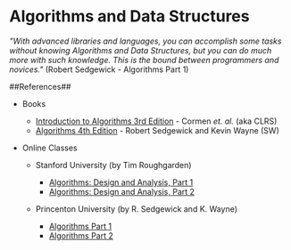Algorithms and Data Structures
==============================

*"With advanced libraries and languages, you can accomplish some tasks without knowing Algorithms and Data Structures, but you can do much more with such knowledge. This is the bound between programmers and novices."* (Robert Sedgewick - Algorithms Part 1)


##References##
* Books

  * [Introduction to Algorithms 3rd Edition]() - Cormen *et. al.* (aka CLRS)
  * [Algorithms 4th Edition]() - Robert Sedgewick and Kevin Wayne (SW)

* Online Classes

  * Stanford University (by Tim Roughgarden)
    * [Algorithms: Design and Analysis, Part 1](https://www.coursera.org/course/algo)
    * [Algorithms: Design and Analysis, Part 2](https://www.coursera.org/course/algo2)

  * Princenton University (by R. Sedgewick and K. Wayne)
    * [Algorithms Part 1](https://www.coursera.org/course/algs4partI)
    * [Algorithms Part 2](https://www.coursera.org/course/algs4partII)
